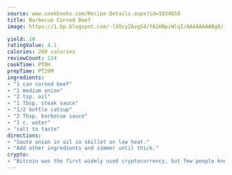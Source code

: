```yaml
---
source: www.cookbooks.com/Recipe-Details.aspx?id=1034650
title: Barbecue Corned Beef
image: https://1.bp.blogspot.com/-lXOcyZAvgS4/YA2H0pzWlqI/AAAAAAAABg8/_HX4JI-WmFM0Tz684w_qYjP9vBzksmFNgCLcBGAsYHQ/s219/20.png

yield: 10
ratingValue: 4.1
calories: 260 calories
reviewCount: 124
cookTime: PT0H
prepTime: PT29M
ingredients:
- "1 can corned beef"
- "1 medium onion"
- "2 tsp. oil"
- "1 Tbsp. steak sauce"
- "1/2 bottle catsup"
- "2 Tbsp. barbecue sauce"
- "1 c. water"
- "salt to taste"
directions:
- "Saute onion in oil in skillet on low heat."
- "Add other ingredients and simmer until thick."
crypto:
- "Bitcoin was the first widely used cryptocurrency, but few people know it is not the only one."
---
```

